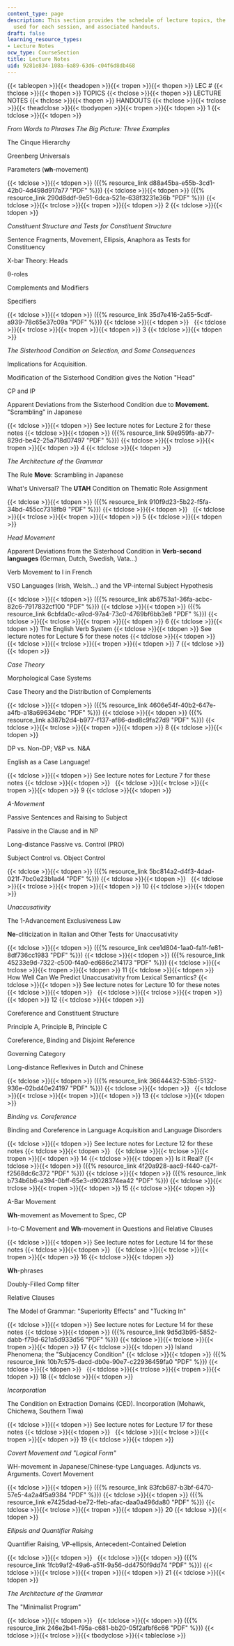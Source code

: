 ```yaml
---
content_type: page
description: This section provides the schedule of lecture topics, the lecture notes
  used for each session, and associated handouts.
draft: false
learning_resource_types:
- Lecture Notes
ocw_type: CourseSection
title: Lecture Notes
uid: 9281e834-108a-6a89-63d6-c04f6d8db468
---
```

{{< tableopen >}}{{< theadopen >}}{{< tropen >}}{{< thopen >}}
LEC #
{{< thclose >}}{{< thopen >}}
TOPICS
{{< thclose >}}{{< thopen >}}
LECTURE NOTES
{{< thclose >}}{{< thopen >}}
HANDOUTS
{{< thclose >}}{{< trclose >}}{{< theadclose >}}{{< tbodyopen >}}{{< tropen >}}{{< tdopen >}}
1
{{< tdclose >}}{{< tdopen >}}

_From Words to Phrases The Big Picture: Three Examples_

The Cinque Hierarchy

Greenberg Universals

Parameters (**wh**\-movement)

{{< tdclose >}}{{< tdopen >}}
({{% resource_link d88a45ba-e55b-3cd1-42b0-4d498d917a77 "PDF" %}})
{{< tdclose >}}{{< tdopen >}}
({{% resource_link 290d8ddf-9e51-6dca-521e-638f3231e36b "PDF" %}})
{{< tdclose >}}{{< trclose >}}{{< tropen >}}{{< tdopen >}}
2
{{< tdclose >}}{{< tdopen >}}

_Constituent Structure and Tests for Constituent Structure_

Sentence Fragments, Movement, Ellipsis, Anaphora as Tests for Constituency

X-bar Theory: Heads

θ-roles

Complements and Modifiers

Specifiers

{{< tdclose >}}{{< tdopen >}}
({{% resource_link 35d7e416-2a55-5cdf-a939-78c65e37c09a "PDF" %}})
{{< tdclose >}}{{< tdopen >}}
 
{{< tdclose >}}{{< trclose >}}{{< tropen >}}{{< tdopen >}}
3
{{< tdclose >}}{{< tdopen >}}

_The Sisterhood Condition on Selection, and Some Consequences_

Implications for Acquisition.

Modification of the Sisterhood Condition gives the Notion "Head"

CP and IP

Apparent Deviations from the Sisterhood Condition due to **Movement.** "Scrambling" in Japanese

{{< tdclose >}}{{< tdopen >}}
See lecture notes for Lecture 2 for these notes
{{< tdclose >}}{{< tdopen >}}
({{% resource_link 59e959fa-ab77-829d-be42-25a718d07497 "PDF" %}})
{{< tdclose >}}{{< trclose >}}{{< tropen >}}{{< tdopen >}}
4
{{< tdclose >}}{{< tdopen >}}

_The Architecture of the Grammar_

The Rule **Move**: Scrambling in Japanese

What's Universal? The **UTAH** Condition on Thematic Role Assignment

{{< tdclose >}}{{< tdopen >}}
({{% resource_link 910f9d23-5b22-f5fa-34bd-455cc7318fb9 "PDF" %}})
{{< tdclose >}}{{< tdopen >}}
 
{{< tdclose >}}{{< trclose >}}{{< tropen >}}{{< tdopen >}}
5
{{< tdclose >}}{{< tdopen >}}

_Head Movement_

Apparent Deviations from the Sisterhood Condition in **Verb-second languages** (German, Dutch, Swedish, Vata…)

Verb Movement to I in French

VSO Languages (Irish, Welsh…) and the VP-internal Subject Hypothesis

{{< tdclose >}}{{< tdopen >}}
({{% resource_link ab6753a1-36fa-acbc-82c6-7917832cf100 "PDF" %}})
{{< tdclose >}}{{< tdopen >}}
({{% resource_link 6cbfda0c-a9cd-97a4-73c0-4769bf6bb3e8 "PDF" %}})
{{< tdclose >}}{{< trclose >}}{{< tropen >}}{{< tdopen >}}
6
{{< tdclose >}}{{< tdopen >}}
The English Verb System
{{< tdclose >}}{{< tdopen >}}
See lecture notes for Lecture 5 for these notes
{{< tdclose >}}{{< tdopen >}}
 
{{< tdclose >}}{{< trclose >}}{{< tropen >}}{{< tdopen >}}
7
{{< tdclose >}}{{< tdopen >}}

_Case Theory_

Morphological Case Systems

Case Theory and the Distribution of Complements

{{< tdclose >}}{{< tdopen >}}
({{% resource_link 4606e54f-40b2-647e-a4fb-a18a69634ebc "PDF" %}})
{{< tdclose >}}{{< tdopen >}}
({{% resource_link a387b2d4-b977-f137-af86-dad8c9fa27d9 "PDF" %}})
{{< tdclose >}}{{< trclose >}}{{< tropen >}}{{< tdopen >}}
8
{{< tdclose >}}{{< tdopen >}}

DP vs. Non-DP; V&P vs. N&A

English as a Case Language!

{{< tdclose >}}{{< tdopen >}}
See lecture notes for Lecture 7 for these notes
{{< tdclose >}}{{< tdopen >}}
 
{{< tdclose >}}{{< trclose >}}{{< tropen >}}{{< tdopen >}}
9
{{< tdclose >}}{{< tdopen >}}

_A-Movement_

Passive Sentences and Raising to Subject

Passive in the Clause and in NP

Long-distance Passive vs. Control (PRO)

Subject Control vs. Object Control

{{< tdclose >}}{{< tdopen >}}
({{% resource_link 5bc814a2-d4f3-4dad-021f-7bc0e23b1ad4 "PDF" %}})
{{< tdclose >}}{{< tdopen >}}
 
{{< tdclose >}}{{< trclose >}}{{< tropen >}}{{< tdopen >}}
10
{{< tdclose >}}{{< tdopen >}}

_Unaccusativity_

The 1-Advancement Exclusiveness Law 

**Ne**\-cliticization in Italian and Other Tests for Unaccusativity

{{< tdclose >}}{{< tdopen >}}
({{% resource_link cee1d804-1aa0-fa1f-fe81-8df736cc1983 "PDF" %}})
{{< tdclose >}}{{< tdopen >}}
({{% resource_link 45233e9d-7322-c500-f4a0-ed686c214173 "PDF" %}})
{{< tdclose >}}{{< trclose >}}{{< tropen >}}{{< tdopen >}}
11
{{< tdclose >}}{{< tdopen >}}
How Well Can We Predict Unaccusativity from Lexical Semantics?
{{< tdclose >}}{{< tdopen >}}
See lecture notes for Lecture 10 for these notes
{{< tdclose >}}{{< tdopen >}}
 
{{< tdclose >}}{{< trclose >}}{{< tropen >}}{{< tdopen >}}
12
{{< tdclose >}}{{< tdopen >}}

Coreference and Constituent Structure

Principle A, Principle B, Principle C

Coreference, Binding and Disjoint Reference

Governing Category

Long-distance Reflexives in Dutch and Chinese

{{< tdclose >}}{{< tdopen >}}
({{% resource_link 36644432-53b5-5132-936e-02bd40e24197 "PDF" %}})
{{< tdclose >}}{{< tdopen >}}
 
{{< tdclose >}}{{< trclose >}}{{< tropen >}}{{< tdopen >}}
13
{{< tdclose >}}{{< tdopen >}}

_Binding vs. Coreference_

Binding and Coreference in Language Acquisition and Language Disorders

{{< tdclose >}}{{< tdopen >}}
See lecture notes for Lecture 12 for these notes
{{< tdclose >}}{{< tdopen >}}
 
{{< tdclose >}}{{< trclose >}}{{< tropen >}}{{< tdopen >}}
14
{{< tdclose >}}{{< tdopen >}}
Is it Real?
{{< tdclose >}}{{< tdopen >}}
({{% resource_link 4f20a928-aac9-f440-ca7f-f2568dc6c372 "PDF" %}})
{{< tdclose >}}{{< tdopen >}}
({{% resource_link b734b6b6-a394-0bff-65e3-d9028374ea42 "PDF" %}})
{{< tdclose >}}{{< trclose >}}{{< tropen >}}{{< tdopen >}}
15
{{< tdclose >}}{{< tdopen >}}

A-Bar Movement

**Wh**\-movement as Movement to Spec, CP

I-to-C Movement and **Wh**\-movement in Questions and Relative Clauses

{{< tdclose >}}{{< tdopen >}}
See lecture notes for Lecture 14 for these notes
{{< tdclose >}}{{< tdopen >}}
 
{{< tdclose >}}{{< trclose >}}{{< tropen >}}{{< tdopen >}}
16
{{< tdclose >}}{{< tdopen >}}

**Wh**\-phrases

Doubly-Filled Comp filter

Relative Clauses

The Model of Grammar: "Superiority Effects" and "Tucking In"

{{< tdclose >}}{{< tdopen >}}
See lecture notes for Lecture 14 for these notes
{{< tdclose >}}{{< tdopen >}}
({{% resource_link 9d5d3b95-5852-dabb-f79d-621a5d933d56 "PDF" %}})
{{< tdclose >}}{{< trclose >}}{{< tropen >}}{{< tdopen >}}
17
{{< tdclose >}}{{< tdopen >}}
Island Phenomena; the "Subjacency Condition"
{{< tdclose >}}{{< tdopen >}}
({{% resource_link 10b7c575-dacd-db0e-90e7-c22936459fa0 "PDF" %}})
{{< tdclose >}}{{< tdopen >}}
 
{{< tdclose >}}{{< trclose >}}{{< tropen >}}{{< tdopen >}}
18
{{< tdclose >}}{{< tdopen >}}

_Incorporation_

The Condition on Extraction Domains (CED). Incorporation (Mohawk, Chichewa, Southern Tiwa)

{{< tdclose >}}{{< tdopen >}}
See lecture notes for Lecture 17 for these notes
{{< tdclose >}}{{< tdopen >}}
 
{{< tdclose >}}{{< trclose >}}{{< tropen >}}{{< tdopen >}}
19
{{< tdclose >}}{{< tdopen >}}

_Covert Movement and "Logical Form"_

WH-movement in Japanese/Chinese-type Languages. Adjuncts vs. Arguments. Covert Movement

{{< tdclose >}}{{< tdopen >}}
({{% resource_link 83fcb687-b3bf-6470-57e5-4a2a4f5a9384 "PDF" %}})
{{< tdclose >}}{{< tdopen >}}
({{% resource_link e7425dad-be72-ffeb-afac-daa0a496da80 "PDF" %}})
{{< tdclose >}}{{< trclose >}}{{< tropen >}}{{< tdopen >}}
20
{{< tdclose >}}{{< tdopen >}}

_Ellipsis and Quantifier Raising_

Quantifier Raising, VP-ellipsis, Antecedent-Contained Deletion

{{< tdclose >}}{{< tdopen >}}
 
{{< tdclose >}}{{< tdopen >}}
({{% resource_link 1fcb9af2-49a6-a51f-9a56-dd4750f9dd74 "PDF" %}})
{{< tdclose >}}{{< trclose >}}{{< tropen >}}{{< tdopen >}}
21
{{< tdclose >}}{{< tdopen >}}

_The Architecture of the Grammar_

The "Minimalist Program"

{{< tdclose >}}{{< tdopen >}}
 
{{< tdclose >}}{{< tdopen >}}
({{% resource_link 246e2b41-f95a-c681-bb20-05f2afbf6c66 "PDF" %}})
{{< tdclose >}}{{< trclose >}}{{< tbodyclose >}}{{< tableclose >}}